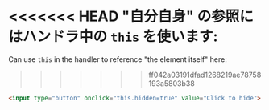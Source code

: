 <<<<<<< HEAD
"自分自身" の参照にはハンドラ中の `this` を使います:
=======
Can use `this` in the handler to reference "the element itself" here:
>>>>>>> ff042a03191dfad1268219ae78758193a5803b38

```html run height=50
<input type="button" onclick="this.hidden=true" value="Click to hide">
```
